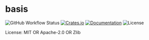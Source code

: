 # basis

![GitHub Workflow Status](https://img.shields.io/github/workflow/status/BVE-Reborn/crate-name/CI)
[![Crates.io](https://img.shields.io/crates/v/crate-name)](https://crates.io/crates/crate-name)
[![Documentation](https://docs.rs/crate-name/badge.svg)](https://docs.rs/crate-name)
![License](https://img.shields.io/crates/l/crate-name)



License: MIT OR Apache-2.0 OR Zlib
